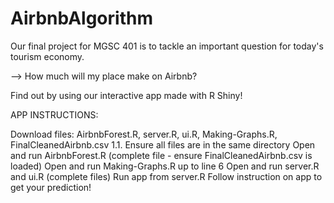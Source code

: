 # AirbnbAlgorithm
Our final project for MGSC 401 is to tackle an important question for today's tourism economy.

--> How much will my place make on Airbnb?

Find out by using our interactive app made with R Shiny!

APP INSTRUCTIONS:

Download files: AirbnbForest.R, server.R, ui.R, Making-Graphs.R, FinalCleanedAirbnb.csv 1.1. Ensure all files are in the same directory
Open and run AirbnbForest.R (complete file - ensure FinalCleanedAirbnb.csv is loaded)
Open and run Making-Graphs.R up to line 6
Open and run server.R and ui.R (complete files)
Run app from server.R
Follow instruction on app to get your prediction!
